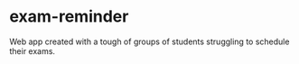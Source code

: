 # exam-reminder
Web app created with a tough of groups of students struggling to schedule their exams.
